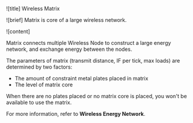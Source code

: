 ![title]
Wireless Matrix

![brief]
Matrix is core of a large wireless network.

![content]

Matrix connects multiple Wireless Node to construct a large energy network, and exchange energy between the nodes.

The parameters of matrix (transmit distance, IF per tick, max loads) are determined by two factors:

* The amount of constraint metal plates placed in matrix
* The level of matrix core

When there are no plates placed or no matrix core is placed, you won't be available to use the matrix.

For more information, refer to __Wireless Energy Network__.
